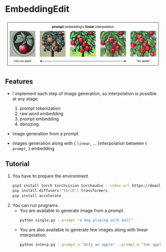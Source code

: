 # EmbeddingEdit
![sample image](https://github.com/thoth000/EmbeddingEdit/blob/main/docs/image.png)

## Features
- I implement each step of image generation, so interpolation is possible at any stage.
  1. prompt tokenization
  2. raw word embedding
  3. prompt embedding
  4. denozing

- image generation from a prompt
- images generation along with { `linear`, ... }interpolation between { `prompt`, } embedding

## Tutorial
1. You have to prepare the environment.
   ```bash
   pip3 install torch torchvision torchaudio --index-url https://download.pytorch.org/whl/cu118
   pip install diffusers["torch"] transformers
   pip install accelerate
   ```
2. You can run programs.
   - You are available to generate image from a prompt.
     ```bash
     python single.py --prompt "a dog playing with ball"
     ```
   - You are also available to generate few images along with linear interpolation.
     ```bash
     python interp.py --prompt_a "Only an apple" --prompt_b "ten apples"
     ```
